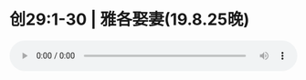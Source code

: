 # 创29:1-30 | 雅各娶妻(19.8.25晚)

<audio style="width: 100%;" preload="false" controls controlslist="nodownload"><source src="http://file.simai.life/audio/mp3/old/27613.mp3" type="audio/mpeg">Your browser does not support the audio element.</audio>


